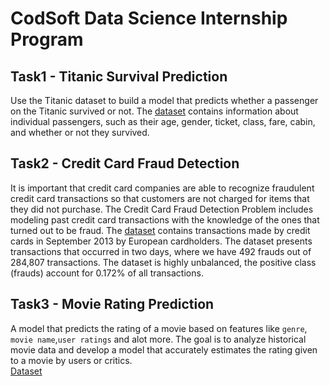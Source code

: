 # CodSoft Data Science Internship Program

## Task1 - Titanic Survival Prediction
Use the Titanic dataset to build a model that predicts whether a passenger on the Titanic survived or not. The [dataset](https://lnkd.in/dZqW8GaY) contains information about individual passengers, such as their age, gender, ticket, class, fare, cabin, and whether or not they survived.

## Task2 - Credit Card Fraud Detection
It is important that credit card companies are able to recognize fraudulent credit card transactions so that customers are not charged for items that they did not purchase. The Credit Card Fraud Detection Problem includes modeling past credit card transactions with the knowledge of the ones that turned out to be fraud. The [dataset](https://www.kaggle.com/datasets/mlg-ulb/creditcardfraud) contains transactions made by credit cards in September 2013 by European cardholders. The dataset presents transactions that occurred in two days, where we have 492 frauds out of 284,807 transactions. The dataset is highly unbalanced, the positive class (frauds) account for 0.172% of all transactions.

## Task3 - Movie Rating Prediction
A model that predicts the rating of a movie based on features like `genre`, `movie name`,`user ratings` and alot more. The goal is to analyze historical movie data and develop a model that accurately estimates the rating given to a movie by users or critics.
<br>[Dataset](https://www.kaggle.com/code/sherinclaudia/movie-rating-prediction/notebook)